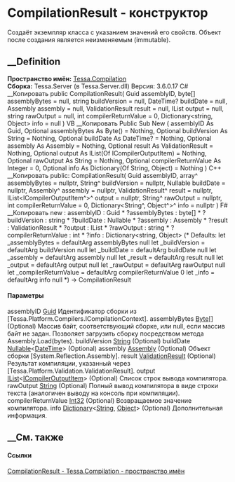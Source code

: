 # CompilationResult - конструктор
Создаёт экземпляр класса с указанием значений его свойств. Объект после
создания является неизменяемым (immutable).
## __Definition
 **Пространство имён:** [Tessa.Compilation](N_Tessa_Compilation.htm)  
 **Сборка:** Tessa.Server (в Tessa.Server.dll) Версия: 3.6.0.17
C# __Копировать
     public CompilationResult(
    	Guid assemblyID,
    	byte[] assemblyBytes = null,
    	string buildVersion = null,
    	DateTime? buildDate = null,
    	Assembly assembly = null,
    	ValidationResult result = null,
    	IList<ICompilerOutputItem> output = null,
    	string rawOutput = null,
    	int compilerReturnValue = 0,
    	Dictionary<string, Object> info = null
    )
VB __Копировать
     Public Sub New ( 
    	assemblyID As Guid,
    	Optional assemblyBytes As Byte() = Nothing,
    	Optional buildVersion As String = Nothing,
    	Optional buildDate As DateTime? = Nothing,
    	Optional assembly As Assembly = Nothing,
    	Optional result As ValidationResult = Nothing,
    	Optional output As IList(Of ICompilerOutputItem) = Nothing,
    	Optional rawOutput As String = Nothing,
    	Optional compilerReturnValue As Integer = 0,
    	Optional info As Dictionary(Of String, Object) = Nothing
    )
C++ __Копировать
     public:
    CompilationResult(
    	Guid assemblyID, 
    	array<unsigned char>^ assemblyBytes = nullptr, 
    	String^ buildVersion = nullptr, 
    	Nullable<DateTime> buildDate = nullptr, 
    	Assembly^ assembly = nullptr, 
    	ValidationResult^ result = nullptr, 
    	IList<ICompilerOutputItem^>^ output = nullptr, 
    	String^ rawOutput = nullptr, 
    	int compilerReturnValue = 0, 
    	Dictionary<String^, Object^>^ info = nullptr
    )
F# __Копировать
     new : 
            assemblyID : Guid * 
            ?assemblyBytes : byte[] * 
            ?buildVersion : string * 
            ?buildDate : Nullable<DateTime> * 
            ?assembly : Assembly * 
            ?result : ValidationResult * 
            ?output : IList<ICompilerOutputItem> * 
            ?rawOutput : string * 
            ?compilerReturnValue : int * 
            ?info : Dictionary<string, Object> 
    (* Defaults:
            let _assemblyBytes = defaultArg assemblyBytes null
            let _buildVersion = defaultArg buildVersion null
            let _buildDate = defaultArg buildDate null
            let _assembly = defaultArg assembly null
            let _result = defaultArg result null
            let _output = defaultArg output null
            let _rawOutput = defaultArg rawOutput null
            let _compilerReturnValue = defaultArg compilerReturnValue 0
            let _info = defaultArg info null
    *)
    -> CompilationResult
#### Параметры
assemblyID [Guid](https://learn.microsoft.com/dotnet/api/system.guid)
     Идентификатор сборки из [Tessa.Platform.Compilers.ICompilationContext]. 
assemblyBytes [Byte](https://learn.microsoft.com/dotnet/api/system.byte)[]
(Optional)
     Массив байт, соответствующий сборке, или null, если массив байт не задан. Позволяет загрузить сборку посредством метода Assembly.Load(bytes). 
buildVersion [String](https://learn.microsoft.com/dotnet/api/system.string)
(Optional)
buildDate
[Nullable](https://learn.microsoft.com/dotnet/api/system.nullable-1)<[DateTime](https://learn.microsoft.com/dotnet/api/system.datetime)>
(Optional)
assembly
[Assembly](https://learn.microsoft.com/dotnet/api/system.reflection.assembly)
(Optional)
     Объект сборки [System.Reflection.Assembly]. 
result [ValidationResult](T_Tessa_Platform_Validation_ValidationResult.htm)
(Optional)
     Результат компиляции, указанный через [Tessa.Platform.Validation.ValidationResult]. 
output
[IList](https://learn.microsoft.com/dotnet/api/system.collections.generic.ilist-1)<[ICompilerOutputItem](T_Tessa_Compilation_ICompilerOutputItem.htm)>
(Optional)
    Список строк вывода компилятора.
rawOutput [String](https://learn.microsoft.com/dotnet/api/system.string)
(Optional)
    Полный вывод компилятора в виде строки текста (аналогичен выводу на консоль при компиляции).
compilerReturnValue
[Int32](https://learn.microsoft.com/dotnet/api/system.int32) (Optional)
    Возвращаемое значение компилятора.
info
[Dictionary](https://learn.microsoft.com/dotnet/api/system.collections.generic.dictionary-2)<[String](https://learn.microsoft.com/dotnet/api/system.string),
[Object](https://learn.microsoft.com/dotnet/api/system.object)> (Optional)
    Дополнительная информация.
##  __См. также
#### Ссылки
[CompilationResult - ](T_Tessa_Compilation_CompilationResult.htm)
[Tessa.Compilation - пространство имён](N_Tessa_Compilation.htm)
